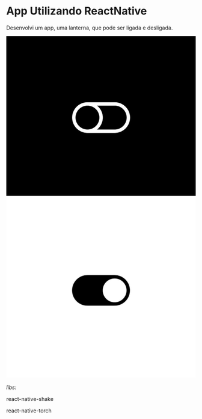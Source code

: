 # App Utilizando ReactNative 

Desenvolvi um app, uma lanterna, que pode ser ligada e desligada.

![Tela](./assets/app-off.jpeg)
![Tela](./assets/app-on.jpeg)

*libs:*

react-native-shake

react-native-torch
